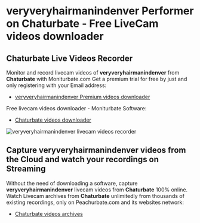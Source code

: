 # veryveryhairmanindenver Performer on Chaturbate - Free LiveCam videos downloader

## Chaturbate Live Videos Recorder

Monitor and record livecam videos of **veryveryhairmanindenver** from **Chaturbate** with Moniturbate.com
Get a premium trial for free by just and only registering with your Email address:
* [veryveryhairmanindenver Premium videos downloader](https://moniturbate.com/request-demo-licence-key.html)

Free livecam videos downloader - Moniturbate Software:
* [Chaturbate videos downloader](https://moniturbate.com/moniturbate-download-software.html)

![veryveryhairmanindenver livecam videos recorder](https://peachurnet.com/templates/moniturbate-software.png)


## Capture veryveryhairmanindenver videos from the Cloud and watch your recordings on Streaming

Without the need of downloading a software, capture **veryveryhairmanindenver** livecam videos from **Chaturbate** 100% online.
Watch Livecam archives from **Chaturbate** unlimitedly from thousands of existing recordings, only on Peachurbate.com and its websites network:
* [Chaturbate videos archives](https://peachurnet.com/)